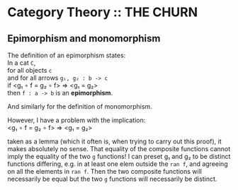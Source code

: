 # Category Theory :: THE CHURN

## Epimorphism and monomorphism

The definition of an epimorphism states:    
In a cat `C`,   
for all objects `c`   
and for all arrows `g₁, g₂ : b -> c`    
if <g₁ ∘ f = g₂ ∘ f> => <g₁ = g₂>    
then `f : a -> b` is an **epimorphism**.

And similarly for the definition of monomorphism.

However, I have a problem with the implication:    
<g₁ ∘ f = g₂ ∘ f> => <g₁ = g₂>    

taken as a lemma (which it often is, when trying to carry out this proof), it makes absolutely no sense. That equality of the composite functions cannot imply the equality of the two `g` functions! I can preset g₁ and g₂ to be distinct functions differing, e.g. in at least one elem outside the `ran f`, and agreeing on all the elements in `ran f`. Then the two composite functions will necessarily be equal but the two `g` functions will necessarily be distinct.
